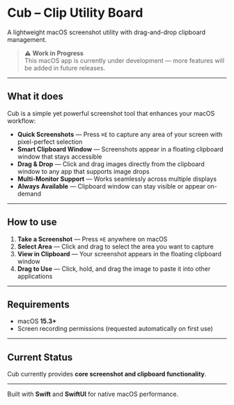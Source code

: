 # Cub – Clip Utility Board

A lightweight macOS screenshot utility with drag-and-drop clipboard management.

> ⚠️ **Work in Progress**  
> This macOS app is currently under development — more features will be added in future releases.

---

## What it does

Cub is a simple yet powerful screenshot tool that enhances your macOS workflow:

- **Quick Screenshots** — Press `⌘E` to capture any area of your screen with pixel-perfect selection  
- **Smart Clipboard Window** — Screenshots appear in a floating clipboard window that stays accessible  
- **Drag & Drop** — Click and drag images directly from the clipboard window to any app that supports image drops  
- **Multi-Monitor Support** — Works seamlessly across multiple displays  
- **Always Available** — Clipboard window can stay visible or appear on-demand  

---

## How to use

1. **Take a Screenshot** — Press `⌘E` anywhere on macOS  
2. **Select Area** — Click and drag to select the area you want to capture  
3. **View in Clipboard** — Your screenshot appears in the floating clipboard window  
4. **Drag to Use** — Click, hold, and drag the image to paste it into other applications  

---

## Requirements

- macOS **15.3+**  
- Screen recording permissions (requested automatically on first use)  

---

## Current Status

Cub currently provides **core screenshot and clipboard functionality**.

---

Built with **Swift** and **SwiftUI** for native macOS performance.
